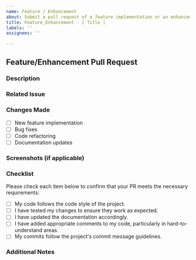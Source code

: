```yaml
---
name: Feature / Enhancement
about: Submit a pull request of a feature implementation or an enhancement you made
title: Feature_Enhancement - [ Title ]
labels: ''
assignees: ''

---
```

## Feature/Enhancement Pull Request

### Description
<!-- Briefly describe the feature or enhancement being proposed in this pull request. -->

### Related Issue
<!-- If this pull request addresses or relates to any existing issues, please reference them here. -->

### Changes Made
<!-- Provide a brief overview of the changes made in this pull request. -->

- [ ] New feature implementation
- [ ] Bug fixes
- [ ] Code refactoring
- [ ] Documentation updates

### Screenshots (if applicable)
<!-- If your changes include any visual modifications or new features, please include relevant screenshots or GIFs to showcase the changes. -->

### Checklist

Please check each item below to confirm that your PR meets the necessary requirements:

- [ ] My code follows the code style of the project.
- [ ] I have tested my changes to ensure they work as expected.
- [ ] I have updated the documentation accordingly.
- [ ] I have added appropriate comments to my code, particularly in hard-to-understand areas.
- [ ] My commits follow the project's commit message guidelines.

### Additional Notes
<!-- 
Include any additional notes or information that may be relevant to reviewers, such as potential impacts, dependencies, or alternative approaches considered.
-->

